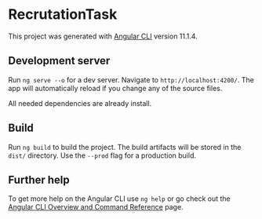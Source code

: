 # RecrutationTask

This project was generated with [Angular CLI](https://github.com/angular/angular-cli) version 11.1.4.

## Development server

Run `ng serve --o` for a dev server. Navigate to `http://localhost:4200/`. The app will automatically reload if you change any of the source files.

All needed dependencies are already install.

## Build

Run `ng build` to build the project. The build artifacts will be stored in the `dist/` directory. Use the `--prod` flag for a production build.

## Further help

To get more help on the Angular CLI use `ng help` or go check out the [Angular CLI Overview and Command Reference](https://angular.io/cli) page.
